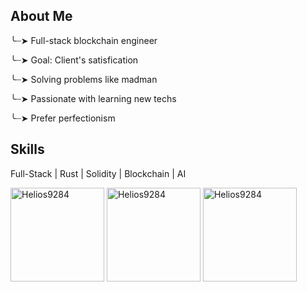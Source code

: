 <p align="center">
  <div>
    <h2> About Me</h2>
    <p> ╰┈➤ Full-stack blockchain engineer</p>
    <p> ╰┈➤ Goal: Client's satisfication </p>
    <p> ╰┈➤ Solving problems like madman</p>
    <p> ╰┈➤ Passionate with learning new techs</p>
    <p> ╰┈➤ Prefer perfectionism</p>
  </div> 
  <div>
  <h2> Skills</h2>
  <p>Full-Stack | Rust | Solidity | Blockchain | AI</p></div>

<p>
  <img height = "150em"  src="https://github-readme-stats.vercel.app/api/top-langs?username=helios9284&show_icons=true&locale=en&layout=compact&theme=one_dark_pro" alt="Helios9284" />
  <img height = "150em"  src="https://github-readme-stats.vercel.app/api?username=helios9284&theme=one_dark_pro&show_icons=true&locale=en" alt="Helios9284" />
  <img height = "150em"  src="https://github-readme-streak-stats.herokuapp.com/?user=helios9284&theme=one_dark_pro" alt="Helios9284" />
</p>
